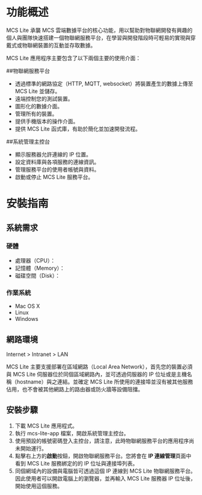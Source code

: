# 功能概述

MCS Lite 承襲 MCS 雲端數據平台的核心功能，用以幫助對物聯網開發有興趣的個人與團隊快速搭建一個物聯網服務平台，在學習與開發階段時可輕易的實現與穿戴式或物聯網裝置的互動並存取數據。

MCS Lite 應用程序主要包含了以下兩個主要的使用介面：
	
##物聯網服務平台

* 透過標準的網路協定（HTTP, MQTT, websocket）將裝置產生的數據上傳至 MCS Lite 並儲存。
* 遠端控制您的測試裝置。
* 圖形化的數據介面。
* 管理所有的裝置。
* 提供手機版本的操作介面。
* 提供 MCS Lite 函式庫，有助於簡化並加速開發流程。

##系統管理主控台
* 顯示服務器允許連線的 IP 位置。
* 設定資料庫與各項服務的連線資訊。
* 管理服務平台的使用者帳號與資料。
* 啟動或停止 MCS Lite 服務平台。


# 安裝指南
## 系統需求
### 硬體
* 處理器（CPU）：
* 記憶體（Memory）：
* 磁碟空間（Disk）：

### 作業系統
* Mac OS X
* Linux
* Windows 

## 網路環境
Internet > Intranet > LAN

MCS Lite 主要支援部署在區域網路（Local Area Network），首先您的裝置必須與 MCS Lite 伺服器位於同個區域網路內，並可透過伺服器的 IP 位址或是主機名稱（hostname）與之連結。並確定 MCS Lite 所使用的連接埠並沒有被其他服務佔用，也不會被其他網路上的路由器或防火牆等設備阻擋。

## 安裝步驟

1. 下載 MCS Lite 應用程式。
2. 執行 mcs-lite-app 檔案，開啟系統管理主控台。
3. 使用預設的帳號密碼登入主控台，請注意，此時物聯網服務平台的應用程序尚未開始運行。
4. 點擊右上方的**啟動**按鈕，開啟物聯網服務平台。您將會在 **IP 連線管理**頁面中看到 MCS Lite 服務綁定的的 IP 位址與連接埠列表。
5. 同個網域內的設備與電腦皆可透過這個 IP 連線到 MCS Lite 物聯網服務平台。因此使用者可以開啟電腦上的瀏覽器，並再輸入 MCS Lite 服務器 IP 位址後，開始使用這個服務。

